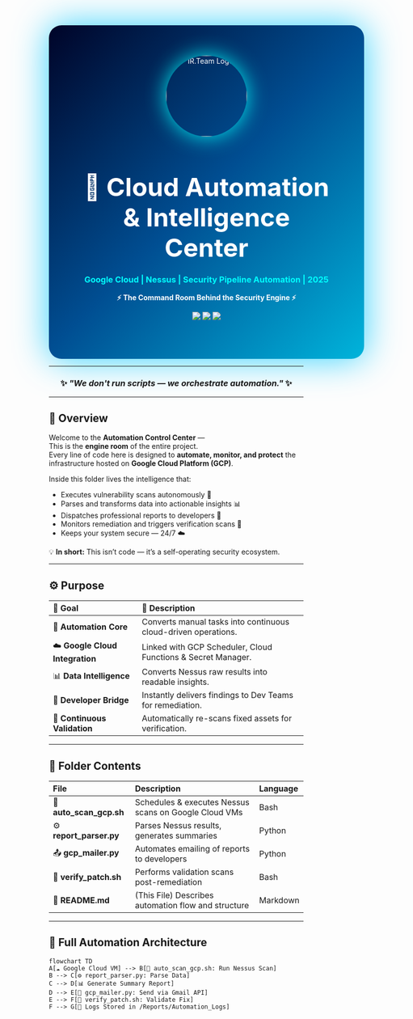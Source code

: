 <!-- =================== AUTOMATION CONTROL CENTER =================== -->
<div align="center" style="width:100%; padding:60px; border-radius:25px; background:linear-gradient(135deg,#000428,#004e92,#00b4db); color:white; box-shadow:0 0 70px rgba(0,200,255,0.8);">

  <img src="https://i.postimg.cc/mk3syMbn/cropped-circle-image-1-optimized-1000.png" width="160" style="border-radius:50%; box-shadow:0 0 40px rgba(0,255,255,0.9);" alt="IR.Team Logo"/>

  <h1 style="font-size:50px; margin-bottom:10px;">🤖 Cloud Automation & Intelligence Center</h1>
  <h3 style="color:#00FFFF;">Google Cloud | Nessus | Security Pipeline Automation | 2025</h3>

  <p><b>⚡ The Command Room Behind the Security Engine ⚡</b></p>

  <p>
    <img src="https://img.shields.io/badge/Section-Scripts-blue?style=for-the-badge"/>
    <img src="https://img.shields.io/badge/Powered_by-Google%20Cloud-4285F4?style=for-the-badge&logo=google-cloud&logoColor=white"/>
    <img src="https://img.shields.io/badge/Automation_Level-100%25-success?style=for-the-badge"/>
  </p>
</div>

---

<div align="center">
  <h3>✨ <i>"We don't run scripts — we orchestrate automation."</i> ✨</h3>
</div>

---

## 🧭 Overview

Welcome to the **Automation Control Center** —  
This is the **engine room** of the entire project.  
Every line of code here is designed to **automate, monitor, and protect** the infrastructure hosted on **Google Cloud Platform (GCP)**.

Inside this folder lives the intelligence that:
- Executes vulnerability scans autonomously 🧠  
- Parses and transforms data into actionable insights 📊  
- Dispatches professional reports to developers 📧  
- Monitors remediation and triggers verification scans 🔁  
- Keeps your system secure — 24/7 ☁️  

💡 **In short:** This isn’t code — it’s a self-operating security ecosystem.

---

## ⚙️ Purpose

| 🎯 Goal | 💬 Description |
|:---------|:---------------|
| 🧠 **Automation Core** | Converts manual tasks into continuous cloud-driven operations. |
| ☁️ **Google Cloud Integration** | Linked with GCP Scheduler, Cloud Functions & Secret Manager. |
| 📊 **Data Intelligence** | Converts Nessus raw results into readable insights. |
| 📨 **Developer Bridge** | Instantly delivers findings to Dev Teams for remediation. |
| 🔁 **Continuous Validation** | Automatically re-scans fixed assets for verification. |

---

## 🧩 Folder Contents

| File | Description | Language |
|:------|:-------------|:----------|
| 🧠 **auto_scan_gcp.sh** | Schedules & executes Nessus scans on Google Cloud VMs | Bash |
| ⚙️ **report_parser.py** | Parses Nessus results, generates summaries | Python |
| 📤 **gcp_mailer.py** | Automates emailing of reports to developers | Python |
| 🔁 **verify_patch.sh** | Performs validation scans post-remediation | Bash |
| 🧩 **README.md** | (This File) Describes automation flow and structure | Markdown |

---

## 🔄 Full Automation Architecture

```mermaid
flowchart TD
A[☁️ Google Cloud VM] --> B[🧠 auto_scan_gcp.sh: Run Nessus Scan]
B --> C[⚙️ report_parser.py: Parse Data]
C --> D[📊 Generate Summary Report]
D --> E[📨 gcp_mailer.py: Send via Gmail API]
E --> F[🔁 verify_patch.sh: Validate Fix]
F --> G[📂 Logs Stored in /Reports/Automation_Logs]
